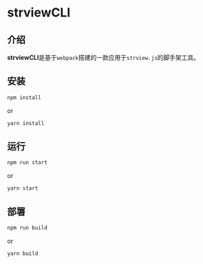 # strviewCLI

## 介绍

**strviewCLI**是基于`webpack`搭建的一款应用于`strview.js`的脚手架工具。

## 安装

```bash
npm install
```
or
```bash
yarn install
```

## 运行

```bash
npm run start
```
or
```bash
yarn start
```

## 部署

```bash
npm run build
```
or
```bash
yarn build
```
